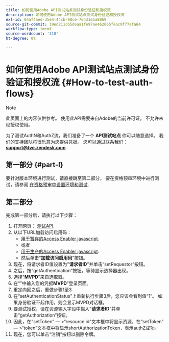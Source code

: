 ```yaml
---
title: 如何使用Adobe API测试站点测试身份验证和授权流
description: 如何使用Adobe API测试站点测试身份验证和授权流
exl-id: 04af4aed-35e4-44cb-98ce-7643165a8869
source-git-commit: 19ed211c65deaa1fe97ae462065feac9f77afa64
workflow-type: tm+mt
source-wordcount: '318'
ht-degree: 0%

---
```


# 如何使用Adobe API测试站点测试身份验证和授权流 {#How-to-test-auth-flows}

>[!NOTE]
>
>此页面上的内容仅供参考。 使用此API需要来自Adobe的当前许可证。 不允许未经授权使用。

为了测试AuthN和AuthZ流，我们准备了一个 **API测试站点** 你可以随意选择。 我们的支持团队将很乐意为您提供凭据。 您可以通过联系我们： **support@tve.zendesk.com**.


## 第一部分 {#part-I}

要针对版本环境进行测试，请直接跳至第二部分。  要在资格预审环境中进行测试，请参阅 [在资格预审中设置环境和测试](/help/authentication/setting-up-your-environment-and-testing-in-prequal.md).

## 第二部分

完成第一部分后，请执行以下步骤：


1. 打开网页： [测试API](https://sp.auth-staging.adobe.com/apitest/api.html).
1. 从以下URL加载访问启用码：
   * [用于暂存的Access Enabler javascript](https://entitlement.auth-staging.adobe.com/entitlement/js/AccessEnabler.js).
   * 或者
   * [用于生产的Access Enabler javascript](https://entitlement.auth.adobe.com/entitlement/js/AccessEnabler.js).
   * 然后单击“**加载访问启用码**”按钮。
1. 现在，将请求者ID值设置为&quot;**请求者ID**”并单击“setRequestor”按钮。
1. 之后，按“getAuthentication”按钮，等待显示选择器出现。
1. 选择&quot;**MVPD**”来自选取器。
1. 在“”中输入您的凭据&#x200B;**MVPD**”登录页面。
1. 重定向回之后，重做步骤1至3
1. 在“setAuthenticationStatus”上重新执行步骤3后，您应该会看到值“1”。 如果身份验证不起作用，则会显示MVPD对话框。
1. 要测试授权，请在资源输入字段中输入&quot;**请求者ID**”并单击“getAuthorization”按钮。
1. 因此，在“setToken” — \>“resource id”文本框中将显示资源，在“setToken” — \>“token”文本框中将显示shortAuthorizationToken，表示authZ成功。
1. 现在，您可以单击“注销”按钮以删除令牌。

